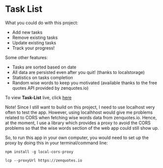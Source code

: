 # Task List

What you could do with this project:

-   Add new tasks
-   Remove existing tasks
-   Update existing tasks
-   Track your progress!

Some other features:

-   Tasks are sorted based on date
-   All data are persisted even after you quit! (thanks to localstorage)
-   Statistics on tasks completion
-   Random wise words to keep you motivated (available thanks to the free quotes API provided by zenquotes.io)

To view **Task-List** live, click [here](https://stankur.github.io/Task-List/)

Note! Since I still want to build on this project, I need to use localhost very often to test the app. However, using localhhost would give me problems related to CORS when fetching wise words data from zenquotes.io. Hence, at the moment, I use a library which provides a proxy to avoid the CORS problems so that the wise words section of the web app could still show up.

So, to run this app in your own computer, you would need to set up the proxy by doing this in your terminal/command line:

```
npm install -g local-cors-proxy
```

```
lcp --proxyUrl https://zenquotes.io
```
